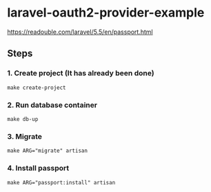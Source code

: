 # laravel-oauth2-provider-example
https://readouble.com/laravel/5.5/en/passport.html

## Steps
### 1. Create project (It has already been done)
    make create-project
### 2. Run database container
    make db-up
### 3. Migrate
    make ARG="migrate" artisan
### 4. Install passport
    make ARG="passport:install" artisan
    
